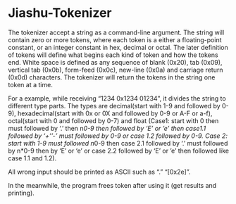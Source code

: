 # Jiashu-Tokenizer
The tokenizer accept a string as a command-line argument. The string will contain zero or more tokens, where each token is a either a floating-point constant, or an integer constant in hex, decimal or octal. The later definition of tokens will define
what begins each kind of token and how the tokens end. White space is defined as any sequence of blank (0x20), tab (0x09), vertical tab (0x0b), form-feed (0x0c), new-line (0x0a) and carriage return (0x0d) characters. The tokenizer will return the tokens in the string one token at a time.

For a example, while receiving “1234 0x1234 01234”, it divides the string to different type parts. The types are decimal(start with 1-9 and followed by 0-9), hexadecimal(start with 0x or 0X and followed by 0-9 or A-F or a-f), octal(start with 0 and followed by 0-7) and float (Case1: start with 0 then must followed by ‘.’ then n*0-9 then followed by ‘E’ or ’e’ then case1.1 followed by ‘+’’-’ must followed by 0-9 or case 1.2 followed by 0-9. Case 2: start with 1-9 must followed n*0-9 then case 2.1 followed by ‘.’ must followed by n*0-9 then by ‘E’ or ‘e’ or case 2.2 followed by ‘E’ or ’e’ then followed like case 1.1 and 1.2).

All wrong input should be printed as ASCII such as “.” “[0x2e]”.

In the meanwhile, the program frees token after using it (get results and printing).
